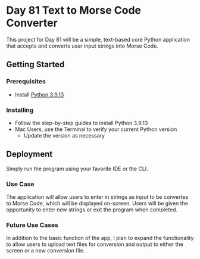 # Day 81 Text to Morse Code Converter

This project for Day 81 will be a simple, text-based core Python application that accepts and converts user input strings into Morse Code.

## Getting Started

### Prerequisites

- Install [Python 3.9.13](https://www.python.org/downloads/)

### Installing

- Follow the step-by-step guides to install Python 3.9.13
- Mac Users, use the Terminal to verify your current Python version
  - Update the version as necessary

## Deployment

Simply run the program using your favorite IDE or the CLI.

### Use Case

The application will allow users to enter in strings as input to be convertes to Morse Code, which will be displayed on-screen. Users will be given the opportunity to enter new strings or exit the program when completed.

### Future Use Cases

In addition to the basic function of the app, I plan to expand the functionality to allow users to upload text files for conversion and output to either the screen or a new conversion file.
